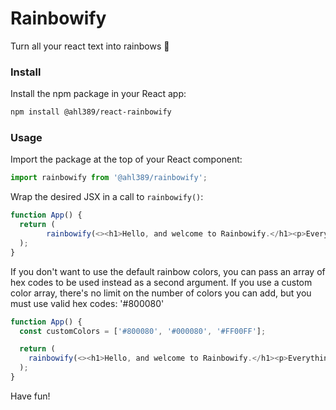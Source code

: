 # Rainbowify

Turn all your react text into rainbows 🌈

### Install

Install the npm package in your React app:

```bash
npm install @ahl389/react-rainbowify
```

### Usage
Import the package at the top of your React component:

```javascript
import rainbowify from '@ahl389/rainbowify';
```

Wrap the desired JSX in a call to `rainbowify()`:

```javascript
function App() {
  return (
		rainbowify(<><h1>Hello, and welcome to Rainbowify.</h1><p>Everything here is gay.</p></>) }
  );
}
```

If you don't want to use the default rainbow colors, you can pass an array of hex codes to be used instead as a second argument. If you use a custom color array, there's no limit on the number of colors you can add, but you must use valid hex codes: '#800080'

```javascript
function App() {
  const customColors = ['#800080', '#000080', '#FF00FF'];

  return (
    rainbowify(<><h1>Hello, and welcome to Rainbowify.</h1><p>Everything here is gay.</p></>, customColors) }
  );
}
```

Have fun!